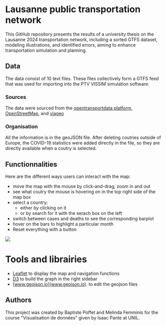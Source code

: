 # Lausanne public transportation network

This GitHub repository presents the results of a university thesis on the Lausanne 2024 transportation network, including a sorted GTFS dataset, modeling illustrations, and identified errors, aiming to enhance transportation simulation and planning.

## Data

The data consist of 10 text files. These files collectively form a GTFS feed that was used for importing into the PTV VISSIM simulation software.

### Sources

The data were sourced from the [opentransportdata platform](https://opentransportdata.swiss/en/group), [OpenStreetMap](https://www.openstreetmap.org/), and [viageo](https://viageo.ch/)

### Organisation 

All the information is in the geoJSON file. After deleting coutries outside of Europe, the COVID-19 statistics were added directly in the file, so they are directly available when a coutry is selected. 

## Functionnalities

Here are the different ways users can interact with the map: 

- move the map with the mouse by click-and-drag, zoom in and out
- see what coutry the mouse is hovering on in the top right side of the map box
- select a country:
	- either by clicking on it
	- or by search for it with the serach box on the left
- switch between cases and deaths to see the corresponding barplot
- hover on the bars to highlight a particular month
- Reset everything with a button

![](img/project_2.png)

# Tools and librairies

- [Leaflet](https://leafletjs.com) to display the map and navigation functions
- [D3](https://github.com/d3/d3) to build the graph in the right sidebar 
- [www.geojson.io](www.geojson.io). to edit the geojson files

## Authors 

This project was created by Baptiste Poffet and Melinda Femminis for the course "Visualisation de données" given by Isaac Pante at UNIL. 